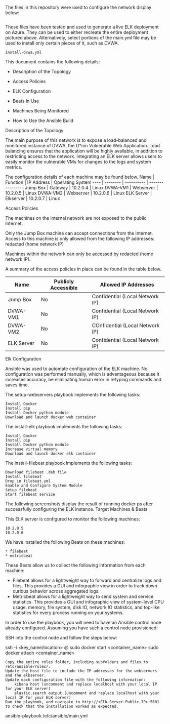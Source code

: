 The files in this repository were used to configure the network display below:

![]()

These files have been tested and used to generate a live ELK deployment on Azure. They can be used to either recreate the entire deployment pictured above. Alternatively, select portions of the main.yml file may be used to install only certain pieces of it, such as DVWA.

    install-dvwa.yml

This document contains the following details:

   * Description of the Topology
   
   * Access Policies
   
   * ELK Configuration
   
   * Beats in Use
   
   * Machines Being Monitored
   
   * How to Use the Ansible Build

Description of the Topology

The main purpose of this network is to expose a load-balanced and monitored instance of DVWA, the D*mn Vulnerable Web Application.
Load balancing ensures that the application will be highly available, in addition to restricting access to the network.
Integrating an ELK server allows users to easily monitor the vulnerable VMs for changes to the logs and system metrics.

The configuration details of each machine may be found below.
Name | Function | IP Address | Operating System
---- | -------- | ---------- | ---------------- 
Jump Box | Gateway | 10.2.0.4 | Linux
DVWA-VM1 | Webserver | 10.2.0.5 | Linux
DVWA-VM2 | Webserver | 10.2.0.6 | Linux
ELK Server | Elkserver | 10.2.0.7 |	Linux

Access Policies

The machines on the internal network are not exposed to the public Internet.

Only the Jump Box machine can accept connections from the Internet. Access to this machine is only allowed from the following IP addresses: redacted (home network IP)

Machines within the network can only be accessed by redacted (home network IP).

A summary of the access policies in place can be found in the table below.

Name | Publicly Accessible | Allowed IP Addresses
---- | ------------------- | ---------------------
Jump Box | No | Confidential (Local Network IP)
DVWA-VM1 | No |	Confidential (Local Network IP)
DVWA-VM2 | No |	COnfidential (Local Network IP)
ELK Server | No | Confidential (Local Network IP)

Elk Configuration

Ansible was used to automate configuration of the ELK machine. No configuration was performed manually, which is advantageous because it increases accuracy, be eliminating human error in retyping commands and saves time.

The setup-webservers playbook implements the following tasks:

    Install Docker
    Install pip
    Install Docker python module
    Download and launch docker web container

The install-elk playbook implements the following tasks:

    Install Docker
    Install pip
    Install Docker python module
    Increase virtual memory
    Download and launch docker elk container

The install-filebeat playbook implements the following tasks:

    Download filebeat .deb file
    Install filebeat
    Drop in filebeat.yml
    Enable and Configure System Module
    Setup filebeat
    Start filebeat service

The following screenshots display the result of running docker ps after successfully configuring the ELK instance.
Target Machines & Beats

This ELK server is configured to monitor the following machines:

    10.2.0.5
    10.2.0.6

We have installed the following Beats on these machines:

    * filebeat
    * metricbeat
    
These Beats allow us to collect the following information from each machine:

* Filebeat allows for a lightweight way to forward and centralize logs and files. This provides a GUI and infographic view in order to track down curious behavior across aggregated logs.
* Metricbeat allows for a lightweight way to send system and service statistics. This provides a GUI and infographic view of system-level CPU usage, memory, file system, disk IO, network IO statistics, and top-like statistics for every process running on your systems.

<Using the Playbook>

In order to use the playbook, you will need to have an Ansible control node already configured. Assuming you have such a control node provisioned:

SSH into the control node and follow the steps below:

ssh -i <key_name/location> <username>@<Jump-Box-Public-IP>
sudo docker start <container_name>
sudo docker attach <container_name>

    Copy the entire roles folder, including subfolders and files to /etc/ansible/roles/.
    Update the host file to include the IP addresses for the webservers and the elkserver.
    Update each configuration file with the following information:
        kibana host (uncomment and replace localhost with your local IP for your ELK server)
        elastic.search output (uncomment and replace localhost with your local IP for your ELK server)
    Run the playbook, and navigate to http://<Elk-Server-Public-IP>:5601 to check that the installation worked as expected.

ansible-playbook /etc/ansible/main.yml
